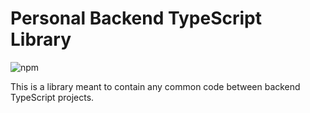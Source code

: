# Personal Backend TypeScript Library

![npm](https://img.shields.io/npm/v/%40aneuhold%2Fbe-ts-lib)

This is a library meant to contain any common code between backend TypeScript projects.
